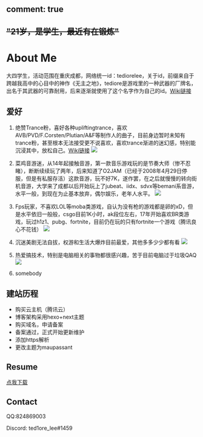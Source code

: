 comment: true
---

~~"21岁，是学生，最近有在锻炼"~~
---

About Me
========

大四学生，活动范围在重庆成都，网络统一id：tediorelee，关于id，前缀来自于跨越我高中的心目中的神作《无主之地》，tediore是游戏里的一种武器的厂牌名，出名于其武器的可靠耐用，后来逐渐就使用了这个名字作为自己的id。[Wiki链接](https://borderlands.gamepedia.com/Borderlands_2:Tediore)

爱好
----

1.  绝赞Trance粉，喜好各种upliftingtrance，喜欢AVB/PVD/F.Corsten/Plutian/A&F等制作人的曲子，目前身边暂时未知有trance粉，甚至根本无法接受更不说喜欢，喜欢trance渐进的迷幻感，特别能沉浸其中，放松自己。[Wiki链接](https://en.wikipedia.org/wiki/Trance_music)
![](https://timgsa.baidu.com/timg?image&quality=80&size=b9999_10000&sec=1540400505994&di=54c91bdc572822b6c2d51f04a906a754&imgtype=0&src=http%3A%2F%2F5b0988e595225.cdn.sohucs.com%2Fimages%2F20180523%2F5e62c277b8174197a274d52a050984bd.jpeg)

2.  菜鸡音游迷，从14年起接触音游，第一款音乐游戏玩的是节奏大师（惨不忍睹），断断续续玩了两年，后来知道了O2JAM（已经于2008年4月29日停服，但是有私服存活）这款音游，玩不好7K，遂作罢，在之后就慢慢的转向街机音游，大学来了成都以后开始玩上了jubeat、iidx、sdvx等bemani系音游，水平一般，到现在为止基本放弃，偶尔娱乐，老年人水平。
![](https://tedioreleeblog.pek3b.qingstor.com/%E6%9D%82%E7%89%A9/bdc6abe1-1256-4d41-88e8-5321dc84edcf.jpg)

3.  Fps玩家，不喜欢LOL等moba类游戏，自认为没有枪的游戏都是卵的xD，但是水平依旧一般般，csgo目前1K小时，ak段位左右，17年开始喜欢BR类游戏，玩过h1z1、pubg、fortnite，目前仍在玩的只有fortnite一个游戏（腾讯良心不花钱）
![](https://tedioreleeblog.pek3b.qingstor.com/%E6%9D%82%E7%89%A9/%7B69EFDC04-DC6E-3CEC-0030-FC9B02FF0DCB%7D.jpg)

4.  沉迷美剧无法自拔，权游和生活大爆炸目前最爱，其他多多少少都有看
![](https://tedioreleeblog.pek3b.qingstor.com/%E6%9D%82%E7%89%A9/827f66f3-bda1-475c-8688-a68a72708909.jpg)

5.  热爱搞技术，特别是电脑相关的事物都很感兴趣，苦于目前电脑过于垃圾QAQ
![](https://tedioreleeblog.pek3b.qingstor.com/%E6%9D%82%E7%89%A9/2b98f29c-4539-4c97-aec7-bff39c41e94e.jpg)

6.  somebody

建站历程
-----
  - 购买云主机（腾讯云）
  - 博客架构采用hexo+next主题
  - 购买域名，申请备案
  - 备案通过，正式开始更新维护
  - 添加https解析
  - 更改主题为maupassant

Resume
-----
[点我下载](https://tediorelee-1257666331.cos.ap-chengdu.myqcloud.com/%E7%AE%80%E5%8E%8610-23%E6%9B%B4%E6%96%B0.pdf)

Contact
-----

QQ:824869003

Discord: ted1ore_lee\#1459

